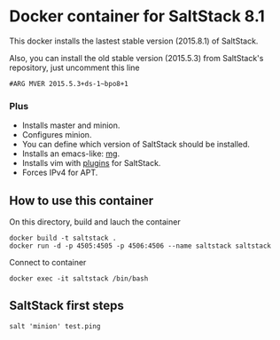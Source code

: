 # Docker container for SaltStack 8.1

This docker installs the lastest stable version (2015.8.1) of
SaltStack.

Also, you can install the old stable version (2015.5.3) from
SaltStack's repository, just uncomment this line

```
#ARG MVER 2015.5.3+ds-1~bpo8+1
```

### Plus

* Installs master and minion.
* Configures minion.
* You can define which version of SaltStack should be installed.
* Installs an emacs-like: [mg](http://homepage.boetes.org/software/mg).
* Installs vim with [plugins](https://github.com/saltstack/salt-vim) for SaltStack.
* Forces IPv4 for APT.

## How to use this container

On this directory, build and lauch the container

```
docker build -t saltstack .
docker run -d -p 4505:4505 -p 4506:4506 --name saltstack saltstack
```

Connect to container

```
docker exec -it saltstack /bin/bash
```

## SaltStack first steps

```
salt 'minion' test.ping
```
